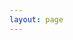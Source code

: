 ```yaml
---
layout: page
---
```


<script setup>
import {
  VPTeamPage,
  VPTeamPageTitle,
  VPTeamMembers
} from 'vitepress/theme'

const members = [
  {
    avatar: 'https://www.github.com/bretren.png',
    name: 'Bret',
    title: 'Owner and Main Developers',
    links: [
      { icon: 'github', link: 'https://github.com/bretren' }
    ]
  },
  {
    avatar: 'https://www.github.com/xxdmkbmark.png',
    name: 'Mark',
    title: 'Administrator / Front-end Developer',
    links: [
      { icon: 'github', link: 'https://github.com/xxdmkbmark' }
    ]
  }
]
</script>

<VPTeamPage>
  <VPTeamPageTitle>
    <template #title>
      Our Team
    </template>
    <template #lead>
      Pdnode main personnel
    </template>
  </VPTeamPageTitle>


  <VPTeamMembers :members="members" />
</VPTeamPage>
